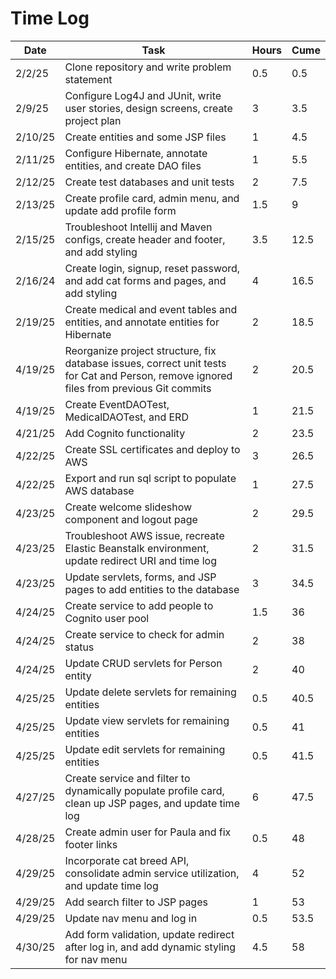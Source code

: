 # Time Log

| Date    | Task                                                                                                                                     | Hours | Cume |
|---------|------------------------------------------------------------------------------------------------------------------------------------------|-------|------|
| 2/2/25  | Clone repository and write problem statement                                                                                             | 0.5   | 0.5  |
| 2/9/25  | Configure Log4J and JUnit, write user stories, design screens, create project plan                                                       | 3     | 3.5  |
| 2/10/25 | Create entities and some JSP files                                                                                                       | 1     | 4.5  |
| 2/11/25 | Configure Hibernate, annotate entities, and create DAO files                                                                             | 1     | 5.5  |
| 2/12/25 | Create test databases and unit tests                                                                                                     | 2     | 7.5  |
| 2/13/25 | Create profile card, admin menu, and update add profile form                                                                             | 1.5   | 9    |
| 2/15/25 | Troubleshoot Intellij and Maven configs, create header and footer, and add styling                                                       | 3.5   | 12.5 |
| 2/16/24 | Create login, signup, reset password, and add cat forms and pages, and add styling                                                       | 4     | 16.5 |
| 2/19/25 | Create medical and event tables and entities, and annotate entities for Hibernate                                                        | 2     | 18.5 |
| 4/19/25 | Reorganize project structure, fix database issues, correct unit tests for Cat and Person, remove ignored files from previous Git commits | 2     | 20.5 |
| 4/19/25 | Create EventDAOTest, MedicalDAOTest, and ERD                                                                                             | 1     | 21.5 |
| 4/21/25 | Add Cognito functionality                                                                                                                | 2     | 23.5 |
| 4/22/25 | Create SSL certificates and deploy to AWS                                                                                                | 3     | 26.5 |
| 4/22/25 | Export and run sql script to populate AWS database                                                                                       | 1     | 27.5 |
| 4/23/25 | Create welcome slideshow component and logout page                                                                                       | 2     | 29.5 |
| 4/23/25 | Troubleshoot AWS issue, recreate Elastic Beanstalk environment, update redirect URI and time log                                         | 2     | 31.5 |
| 4/23/25 | Update servlets, forms, and JSP pages to add entities to the database                                                                    | 3     | 34.5 |
| 4/24/25 | Create service to add people to Cognito user pool                                                                                        | 1.5   | 36   |
| 4/24/25 | Create service to check for admin status                                                                                                 | 2     | 38   |
| 4/24/25 | Update CRUD servlets for Person entity                                                                                                   | 2     | 40   |
| 4/25/25 | Update delete servlets for remaining entities                                                                                            | 0.5   | 40.5 |
| 4/25/25 | Update view servlets for remaining entities                                                                                              | 0.5   | 41   |
| 4/25/25 | Update edit servlets for remaining entities                                                                                              | 0.5   | 41.5 |
| 4/27/25 | Create service and filter to dynamically populate profile card, clean up JSP pages, and update time log                                  | 6     | 47.5 |
| 4/28/25 | Create admin user for Paula and fix footer links                                                                                         | 0.5   | 48   |
| 4/29/25 | Incorporate cat breed API, consolidate admin service utilization, and update time log                                                    | 4     | 52   |
| 4/29/25 | Add search filter to JSP pages                                                                                                           | 1     | 53   |
| 4/29/25 | Update nav menu and log in                                                                                                               | 0.5   | 53.5 |
| 4/30/25 | Add form validation, update redirect after log in, and add dynamic styling for nav menu                                                  | 4.5   | 58   |